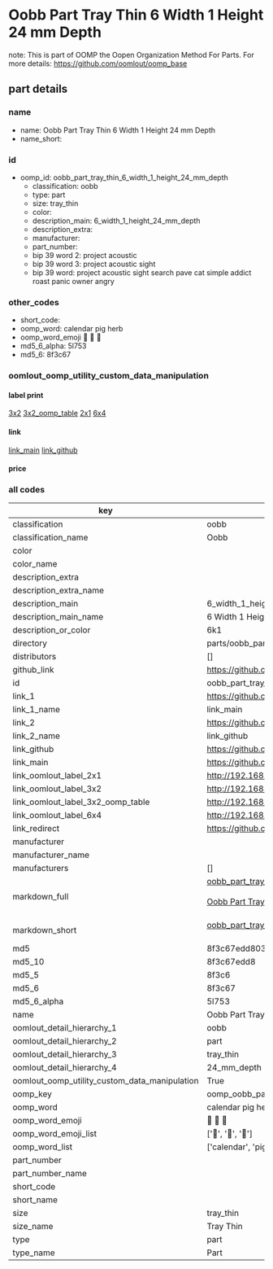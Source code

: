 # Oobb Part Tray Thin 6 Width 1 Height 24 mm Depth  

note: This is part of OOMP the Oopen Organization Method For Parts. For more details: https://github.com/oomlout/oomp_base

##  part details
  







### name
* name: Oobb Part Tray Thin 6 Width 1 Height 24 mm Depth
* name_short: 
### id
* oomp_id: oobb_part_tray_thin_6_width_1_height_24_mm_depth
  * classification: oobb
  * type: part
  * size: tray_thin
  * color: 
  * description_main: 6_width_1_height_24_mm_depth
  * description_extra: 
  * manufacturer: 
  * part_number: 
  * bip 39 word 2: project acoustic
  * bip 39 word 3: project acoustic sight
  * bip 39 word: project acoustic sight search pave cat simple addict roast panic owner angry

### other_codes
* short_code: 
* oomp_word: calendar pig herb
* oomp_word_emoji :calendar: :pig: :herb:
* md5_6_alpha: 5l753
* md5_6: 8f3c67






### oomlout_oomp_utility_custom_data_manipulation
#### label print
[3x2](http://192.168.1.245:1112/?label=oomp%205l753)
[3x2_oomp_table](http://192.168.1.108:1112/?label=oomp%205l753)
[2x1](http://192.168.1.242:1112/?label=oomp%205l753)
[6x4](http://192.168.1.55:1112/?label=oomp%205l753)    

#### link

[link_main](https://github.com/oomlout/oomlout_oomp_version_1_messy/tree/main/parts/oobb_part_tray_thin_6_width_1_height_24_mm_depth) [link_github](https://github.com/oomlout/oomlout_oomp_version_1_messy/tree/main/parts/oobb_part_tray_thin_6_width_1_height_24_mm_depth)                             

#### price







### all codes 
| key | value |  
| --- | --- |  
| classification | oobb |  
| classification_name | Oobb |  
| color |  |  
| color_name |  |  
| description_extra |  |  
| description_extra_name |  |  
| description_main | 6_width_1_height_24_mm_depth |  
| description_main_name | 6 Width 1 Height 24 mm Depth |  
| description_or_color | 6k1 |  
| directory | parts/oobb_part_tray_thin_6_width_1_height_24_mm_depth |  
| distributors | [] |  
| github_link | https://github.com/oomlout/oomlout_oomp_part_src/tree/main/parts/oobb_part_tray_thin_6_width_1_height_24_mm_depth |  
| id | oobb_part_tray_thin_6_width_1_height_24_mm_depth |  
| link_1 | https://github.com/oomlout/oomlout_oomp_version_1_messy/tree/main/parts/oobb_part_tray_thin_6_width_1_height_24_mm_depth |  
| link_1_name | link_main |  
| link_2 | https://github.com/oomlout/oomlout_oomp_version_1_messy/tree/main/parts/oobb_part_tray_thin_6_width_1_height_24_mm_depth |  
| link_2_name | link_github |  
| link_github | https://github.com/oomlout/oomlout_oomp_version_1_messy/tree/main/parts/oobb_part_tray_thin_6_width_1_height_24_mm_depth |  
| link_main | https://github.com/oomlout/oomlout_oomp_version_1_messy/tree/main/parts/oobb_part_tray_thin_6_width_1_height_24_mm_depth |  
| link_oomlout_label_2x1 | http://192.168.1.242:1112/?label=oomp%205l753 |  
| link_oomlout_label_3x2 | http://192.168.1.245:1112/?label=oomp%205l753 |  
| link_oomlout_label_3x2_oomp_table | http://192.168.1.108:1112/?label=oomp%205l753 |  
| link_oomlout_label_6x4 | http://192.168.1.55:1112/?label=oomp%205l753 |  
| link_redirect | https://github.com/oomlout/oomlout_oomp_version_1_messy/tree/main/parts/oobb_part_tray_thin_6_width_1_height_24_mm_depth |  
| manufacturer |  |  
| manufacturer_name |  |  
| manufacturers | [] |  
| markdown_full | [oobb_part_tray_thin_6_width_1_height_24_mm_depth](none)<br>[](none)<br>[Oobb Part Tray Thin 6 Width 1 Height 24 Mm Depth](none)<br><br> |  
| markdown_short | [oobb_part_tray_thin_6_width_1_height_24_mm_depth](none)<br><br> |  
| md5 | 8f3c67edd80359208f50cc2190408560 |  
| md5_10 | 8f3c67edd8 |  
| md5_5 | 8f3c6 |  
| md5_6 | 8f3c67 |  
| md5_6_alpha | 5l753 |  
| name | Oobb Part Tray Thin 6 Width 1 Height 24 mm Depth |  
| oomlout_detail_hierarchy_1 | oobb |  
| oomlout_detail_hierarchy_2 | part |  
| oomlout_detail_hierarchy_3 | tray_thin |  
| oomlout_detail_hierarchy_4 | 24_mm_depth |  
| oomlout_oomp_utility_custom_data_manipulation | True |  
| oomp_key | oomp_oobb_part_tray_thin_6_width_1_height_24_mm_depth |  
| oomp_word | calendar pig herb |  
| oomp_word_emoji | :calendar: :pig: :herb: |  
| oomp_word_emoji_list | [':calendar:', ':pig:', ':herb:'] |  
| oomp_word_list | ['calendar', 'pig', 'herb'] |  
| part_number |  |  
| part_number_name |  |  
| short_code |  |  
| short_name |  |  
| size | tray_thin |  
| size_name | Tray Thin |  
| type | part |  
| type_name | Part |  
